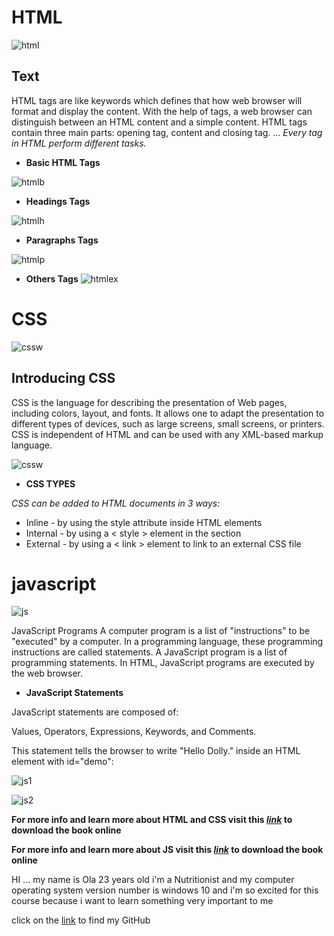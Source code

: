 # HTML

![html](https://acumbamail.com/blog/wp-content/uploads/2014/10/maquetacion-email-html.png)

## Text

HTML tags are like keywords which defines that how web browser will format and display the content. With the help of tags, a web browser can distinguish between an HTML content and a simple content. HTML tags contain three main parts: opening tag, content and closing tag. ... *Every tag in HTML perform different tasks.*

- **Basic HTML Tags**

![htmlb](https://4.bp.blogspot.com/-UcopzKYdPrE/WhC_O6vBIEI/AAAAAAAABGM/hlrH9U9u1sIF5HjmwEMmrKnd83cB8g0lACLcBGAs/s1600/basicstr.JPG)

- **Headings Tags**

![htmlh](https://flaviocopes.com/html-text-tags/headings.png)


- **Paragraphs Tags**

![htmlp](https://tubemint.com/wp-content/uploads/2020/09/HTMLlookstag.png)
 
- **Others Tags**
![htmlex](https://image.slidesharecdn.com/lectuer-html1-150316121940-conversion-gate01/95/lectuer-html1-21-638.jpg)

# CSS
![cssw](https://s3.eu-west-2.amazonaws.com/uploads.3alampro.com/2019/October/UqGlnihBSz6tx8ua5tojPTwPvN3KsN6v6DfRNDa2.jpeg
)

## Introducing CSS
CSS is the language for describing the presentation of Web pages, including colors, layout, and fonts. It allows one to adapt the presentation to different types of devices, such as large screens, small screens, or printers. CSS is independent of HTML and can be used with any XML-based markup language.

![cssw](https://blog.templatetoaster.com/wp-content/uploads/2019/08/How-CSS-Works.png)
 
- **CSS TYPES**

*CSS can be added to HTML documents in 3 ways:*

- Inline - by using the style attribute inside HTML elements
- Internal - by using a < style > element in the <head> section
- External - by using a < link > element to link to an external CSS file

# javascript

![js](https://stackify.com/wp-content/uploads/2018/10/JavaScript-Tutorials-for-Beginners-1280x720.jpg)

JavaScript Programs
A computer program is a list of "instructions" to be "executed" by a computer.
In a programming language, these programming instructions are called statements.
A JavaScript program is a list of programming statements.
In HTML, JavaScript programs are executed by the web browser.

- **JavaScript Statements**

JavaScript statements are composed of:

Values, Operators, Expressions, Keywords, and Comments.

This statement tells the browser to write "Hello Dolly." inside an HTML element with id="demo":

![js1](https://i.ytimg.com/vi/OMByWcUPPBw/maxresdefault.jpg)

![js2](https://image.slidesharecdn.com/javascript-121025014225-phpapp01/95/javascript-by-geetanjali-54-638.jpg)

 
**For more info and learn more about HTML and CSS visit this *[link](https://slack-files.com/files-pri-safe/TNGRRLUMA-F025YCDK1L1/html_css.pdf?c=1624220368-a9e0eabf32db588f)* 
to download the book online**

**For more info and learn more about JS visit this *[link](https://slack-files.com/files-pri-safe/TNGRRLUMA-F025KUGCBD1/javascript_and_jquery_interactive_jon_du.pdf?c=1624216453-2d17e5b1f6a263c9)* 
to download the book online**

HI ... my name is Ola 23 years old i'm a Nutritionist and my computer operating system version number is windows 10 and i'm so excited for this course because i want to learn something very important to me 

click on the [link](https://github.com/olaaltaslaq) to find my GitHub
